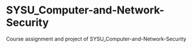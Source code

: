 # SYSU_Computer-and-Network-Security
Course assignment and project of SYSU_Computer-and-Network-Security

